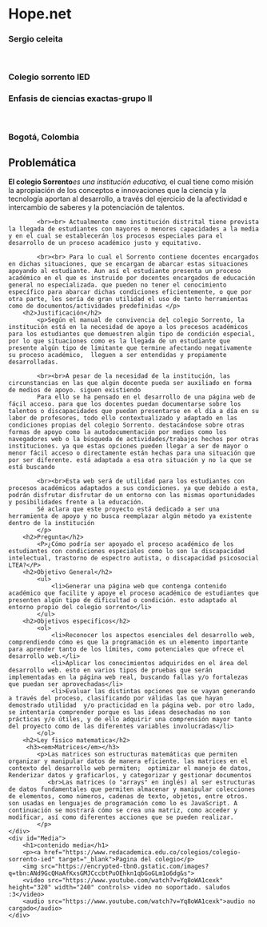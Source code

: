 <!DOCTYPE html>
<html lang="es">
<head>
    <meta charset="UTF-8">
    <meta name="viewport" content="width=device-width, initial-scale=1.0">
    <title>Patrocolo was here</title>
    <link rel="stylesheet" href="styles.css">
</head>
<body>
    <div id="Encabezado">
        <h1>Hope.net</h1>
        <h3>Sergio celeita</h4>
        <br>
        <h3>Colegio sorrento IED</h3>
        <h3>Enfasis de ciencias exactas-grupo II</h3> <!--reducir el espacio-->
        <br>
        <h3>Bogotá, Colombia</h3>
    </div>
    <div id="Contenido">
        <h2>Problemática</h2>
            <p><strong>El colegio Sorrento</strong><em>es una institución educativa,</em> el cual tiene como misión la apropiación de los conceptos e innovaciones que la ciencia y la tecnología aportan al desarrollo, a través del ejercicio de la afectividad e intercambio de saberes y la potenciación de talentos.
            
            <br><br> Actualmente como institución distrital tiene prevista la llegada de estudiantes con mayores o menores capacidades a la media y en el cual se establecerán los procesos especiales para el desarrollo de un proceso académico justo y equitativo. 
            
            <br><br> Para lo cual el Sorrento contiene docentes encargados en dichas situaciones, que se encargan de abarcar estas situaciones apoyando al estudiante. Aun así el estudiante presenta un proceso académico en el que es instruido por docentes encargados de educación general no especializada. que pueden no tener el conocimiento específico para abarcar dichas condiciones eficientemente, o que por otra parte, les sería de gran utilidad el uso de tanto herramientas como de documentos/actividades predefinidas </p>
        <h2>Justificación</h2>
            <p>Según el manual de convivencia del colegio Sorrento, la institución está en la necesidad de apoyo a los procesos académicos para los estudiantes que demuestren algún tipo de condición especial, por lo que situaciones como es la llegada de un estudiante que presente algún tipo de limitante que termine afectando negativamente su proceso académico,  lleguen a ser entendidas y propiamente desarrolladas.

            <br><br>A pesar de la necesidad de la institución, las circunstancias en las que algún docente pueda ser auxiliado en forma de medios de apoyo. siguen existiendo
            Para ello se ha pensado en el desarrollo de una página web de fácil acceso. para que los docentes puedan documentarse sobre los talentos o discapacidades que puedan presentarse en el día a día en su labor de profesores, todo ello contextualizado y adaptado en las condiciones propias del colegio Sorrento. destacándose sobre otras formas de apoyo como la autodocumentación por medios como los navegadores web o la búsqueda de actividades/trabajos hechos por otras instituciones. ya que estas opciones pueden llegar a ser de mayor o menor fácil acceso o directamente están hechas para una situación que por ser diferente. está adaptada a esa otra situación y no la que se está buscando
            
            <br><br>Esta web será de utilidad para los estudiantes con procesos académicos adaptados a sus condiciones. ya que debido a esta, podrán disfrutar disfrutar de un entorno con las mismas oportunidades y posibilidades frente a la educación.
            Sé aclara que este proyecto está dedicado a ser una herramienta de apoyo y no busca reemplazar algún método ya existente dentro de la institución
            </p>
        <h2>Pregunta</h2>
            <P>¿Cómo podría ser apoyado el proceso académico de los estudiantes con condiciones especiales como lo son la discapacidad intelectual, trastorno de espectro autista, o discapacidad psicosocial LTEA?</P>
        <h2>Objetivo General</h2>
            <ul>
                <li>Generar una página web que contenga contenido académico que facilite y apoye el proceso académico de estudiantes que presenten algún tipo de dificultad o condición. esto adaptado al entorno propio del colegio sorrento</li>
            </ul>
        <h2>Objetivos especificos</h2>
            <ol>
                <li>Reconocer los aspectos esenciales del desarrollo web, comprendiendo cómo es que la programación es un elemento importante para aprender tanto de los límites, como potenciales que ofrece el desarrollo web.</li>
                <li>Aplicar los conocimientos adquiridos en el área del desarrollo web. esto en varios tipos de pruebas que serán implementadas en la página web real, buscando fallas y/o fortalezas que puedan ser aprovechadas</li> 
                <li>Evaluar las distintas opciones que se vayan generando a través del proceso, clasificando por válidas las que hayan demostrado utilidad  y/o practicidad en la página web. por otro lado, se intentaría comprender porque es las ideas desechadas no son prácticas y/o útiles, y de ello adquirir una comprensión mayor tanto del proyecto como de las diferentes variables involucradas</li>
            </ol>
        <h2>Ley fisico matematica</h2>
         <h3><em>Matrices</em></h3>
            <p>Las matrices son estructuras matemáticas que permiten organizar y manipular datos de manera eficiente. las matrices en el contexto del desarrollo web permiten;  optimizar el manejo de datos, Renderizar datos y graficarlos, y categorizar y gestionar documentos
               <br>Las matrices (o "arrays" en inglés) al ser estructuras de datos fundamentales que permiten almacenar y manipular colecciones de elementos, como números, cadenas de texto, objetos, entre otros. son usadas en lenguajes de programación como lo es JavaScript. A continuación se mostrará cómo se crea una matriz, como acceder y modificar, así como diferentes acciones que se pueden realizar.
            </p>
    </div>
    <div id="Media">
        <h1>contenido media</h1>
        <p><a href="https://www.redacademica.edu.co/colegios/colegio-sorrento-ied" target="_blank">Pagina del colegio</p>
        <img src="https://encrypted-tbn0.gstatic.com/images?q=tbn:ANd9GcQHaAfKxsGMJCccbtPuOEhkn1qbGoGLm1o6dg&s">
        <video src="https://www.youtube.com/watch?v=Yq8oWA1cexk" height="320" width="240" controls> video no soportado. saludos :3</video>
        <audio src="https://www.youtube.com/watch?v=Yq8oWA1cexk">audio no cargado</audio>
    </div>
</body>
</html>
